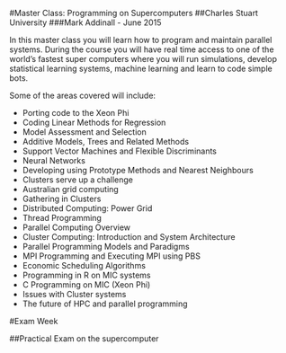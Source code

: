 #Master Class: Programming on Supercomputers
##Charles Stuart University
###Mark Addinall -  June 2015

In this  master class you will learn how to program and maintain parallel systems. 
During the course you will have real time access to one of the world’s 
fastest super computers where you will run simulations, develop statistical 
learning systems, machine learning and learn to code simple bots.

Some of the areas covered will include:

- Porting code to the Xeon Phi
- Coding Linear Methods for Regression
- Model Assessment and Selection
- Additive Models, Trees and Related Methods
- Support Vector Machines and Flexible Discriminants
- Neural Networks
- Developing using Prototype Methods and Nearest Neighbours
- Clusters serve up a challenge
- Australian grid computing
- Gathering in Clusters
- Distributed Computing: Power Grid
- Thread Programming
- Parallel Computing Overview
- Cluster Computing: Introduction and System Architecture
- Parallel Programming Models and Paradigms
- MPI Programming  and Executing MPI using PBS
- Economic Scheduling Algorithms
- Programming in R on MIC systems
- C Programming on MIC (Xeon Phi)
- Issues with Cluster systems
- The future of HPC and parallel programming


#Exam Week

##Practical Exam on the supercomputer
